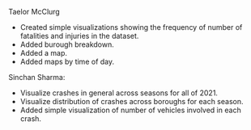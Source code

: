 Taelor McClurg
- Created simple visualizations showing the frequency of number of fatalities and injuries in the dataset.
- Added burough breakdown.
- Added a map.
- Added maps by time of day.

Sinchan Sharma:

- Visualize crashes in general across seasons for all of 2021.
- Visualize distribution of crashes across boroughs for each season.
- Added simple visualization of number of vehicles involved in each crash.

